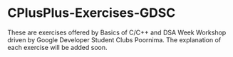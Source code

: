 # CPlusPlus-Exercises-GDSC
These are exercises offered by Basics of C/C++ and DSA Week Workshop driven by Google Developer Student Clubs Poornima.
The explanation of each exercise will be added soon.
